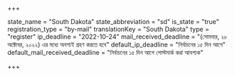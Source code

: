 +++

state_name = "South Dakota"
state_abbreviation = "sd"
is_state = "true"
registration_type = "by-mail"
translationKey = "South Dakota"
type = "register"
ip_deadline = "2022-10-24"
mail_received_deadline = "(সোমবার, ২৮ অক্টোবর, ২০২২) এর মধ্যে অবশ্যই গ্রহণ করতে হবে"
default_ip_deadline = "নির্বাচনের ১৫ দিন আগে"
default_mail_received_deadline = "নির্বাচনের ১৫ দিন আগে পোস্টমার্ক করা আবশ্যক"

+++